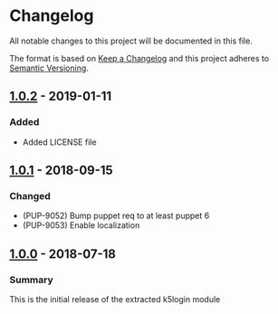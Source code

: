 # Changelog

All notable changes to this project will be documented in this file.

The format is based on [Keep a Changelog](http://keepachangelog.com/en/1.0.0/) and this project adheres to [Semantic Versioning](http://semver.org).

## [1.0.2] - 2019-01-11
### Added
- Added LICENSE file

## [1.0.1] - 2018-09-15
### Changed
- (PUP-9052) Bump puppet req to at least puppet 6
- (PUP-9053) Enable localization

## [1.0.0] - 2018-07-18
### Summary
This is the initial release of the extracted k5login module

[1.0.2]: https://github.com/puppetlabs/puppetlabs-k5login_core/compare/1.0.1...1.0.2
[1.0.1]: https://github.com/puppetlabs/puppetlabs-k5login_core/compare/1.0.0...1.0.1
[1.0.0]: https://github.com/puppetlabs/puppetlabs-k5login_core/releases/tag/1.0.0
